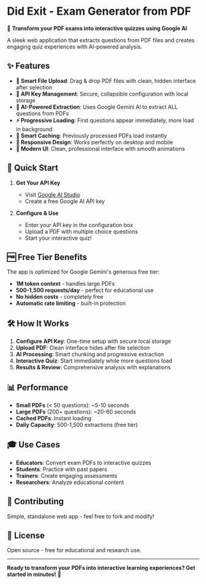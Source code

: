 # Did Exit - Exam Generator from PDF

🎯 **Transform your PDF exams into interactive quizzes using Google AI**

A sleek web application that extracts questions from PDF files and creates engaging quiz experiences with AI-powered analysis.

## ✨ Features

- **📁 Smart File Upload**: Drag & drop PDF files with clean, hidden interface after selection
- **🔑 API Key Management**: Secure, collapsible configuration with local storage
- **🤖 AI-Powered Extraction**: Uses Google Gemini AI to extract ALL questions from PDFs
- **⚡ Progressive Loading**: First questions appear immediately, more load in background
- **💾 Smart Caching**: Previously processed PDFs load instantly
- **📱 Responsive Design**: Works perfectly on desktop and mobile
- **🎨 Modern UI**: Clean, professional interface with smooth animations

## 🚀 Quick Start

1. **Get Your API Key**
   - Visit [Google AI Studio](https://makersuite.google.com/app/apikey)
   - Create a free Google AI API key

2. **Configure & Use**
   - Enter your API key in the configuration box
   - Upload a PDF with multiple choice questions
   - Start your interactive quiz!

## 🆓 Free Tier Benefits

The app is optimized for Google Gemini's generous free tier:

- **1M token context** - handles large PDFs
- **500-1,500 requests/day** - perfect for educational use
- **No hidden costs** - completely free
- **Automatic rate limiting** - built-in protection

## 🛠️ How It Works

1. **Configure API Key**: One-time setup with secure local storage
2. **Upload PDF**: Clean interface hides after file selection
3. **AI Processing**: Smart chunking and progressive extraction
4. **Interactive Quiz**: Start immediately while more questions load
5. **Results & Review**: Comprehensive analysis with explanations

## 📊 Performance

- **Small PDFs** (< 50 questions): ~5-10 seconds
- **Large PDFs** (200+ questions): ~20-60 seconds
- **Cached PDFs**: Instant loading
- **Daily Capacity**: 500-1,500 extractions (free tier)

## 🎓 Use Cases

- **Educators**: Convert exam PDFs to interactive quizzes
- **Students**: Practice with past papers
- **Trainers**: Create engaging assessments
- **Researchers**: Analyze educational content

## 🤝 Contributing

Simple, standalone web app - feel free to fork and modify!

## 📝 License

Open source - free for educational and research use.

---

**Ready to transform your PDFs into interactive learning experiences? Get started in minutes!** 🚀 